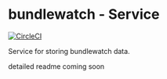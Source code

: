 # bundlewatch - Service
[![CircleCI](https://circleci.com/gh/bundlewatch/service.svg?style=svg)](https://circleci.com/gh/bundlewatch/service)

Service for storing bundlewatch data.

detailed readme coming soon
